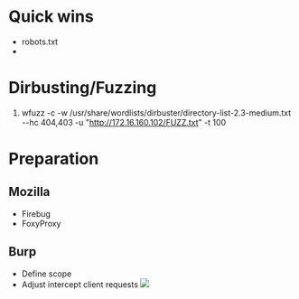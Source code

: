 # Quick wins
- robots.txt
- 


# Dirbusting/Fuzzing
1. wfuzz -c -w /usr/share/wordlists/dirbuster/directory-list-2.3-medium.txt --hc 404,403 -u "http://172.16.160.102/FUZZ.txt" -t 100

# Preparation
## Mozilla 
- Firebug 
- FoxyProxy
## Burp
- Define scope
- Adjust intercept client requests
![](https://github.com/emilpaz/PTS_notes/blob/master/Img/SectionA/M3_4.png?raw=true)
